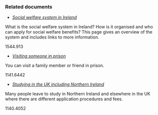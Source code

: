 ###  Related documents

  * [ _Social welfare system in Ireland_ ](/en/social-welfare/irish-social-welfare-system/social-welfare-system-in-ireland/)

What is the social welfare system in Ireland? How is it organised and who can
apply for social welfare benefits? This page gives an overview of the system
and includes links to more information.

1544.913

  * [ _Visiting someone in prison_ ](/en/justice/prison-system/visiting-someone-in-prison/)

You can visit a family member or friend in prison.

1141.6442

  * [ _Studying in the UK including Northern Ireland_ ](/en/education/third-level-education/studying-abroad/studying-in-the-uk-including-northern-ireland/)

Many people leave to study in Northern Ireland and elsewhere in the UK where
there are different application procedures and fees.

1140.4052
